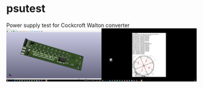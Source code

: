# psutest
Power supply test for Cockcroft Walton converter
![A fancy 3D view of the board](https://github.com/CosmicPi/psutest/blob/master/psutest.png)

